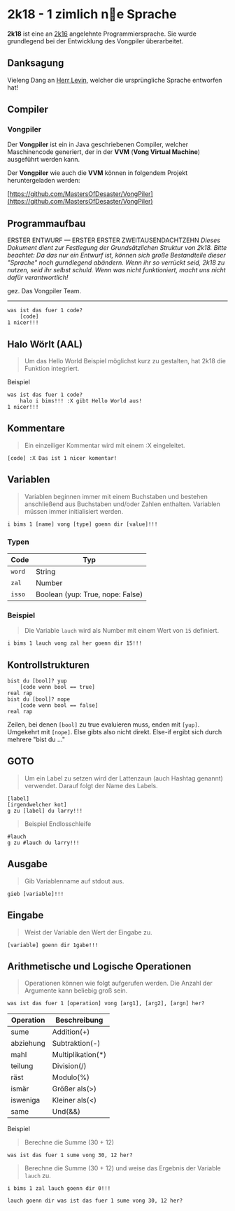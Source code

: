 # 2k18 - 1 zimlich n:icecream:e Sprache

**2k18** ist eine an [2k16](https://github.com/HerrLevin/2k16-spec) angelehnte Programmiersprache. Sie wurde grundlegend bei der Entwicklung des Vongpiler überarbeitet.

## Danksagung

Vieleng Dang an [Herr Levin](https://github.com/HerrLevin), welcher die ursprüngliche Sprache entworfen hat!

## Compiler

### Vongpiler

Der **Vongpiler** ist ein in Java geschriebenen Compiler, welcher Maschinencode generiert, der in der **VVM** (**Vong Virtual Machine**) ausgeführt werden kann.

Der **Vongpiler** wie auch die **VVM** können in folgendem Projekt heruntergeladen werden:

[https://github.com/MastersOfDesaster/VongPiler](https://github.com/MastersOfDesaster/VongPiler)

## Programmaufbau

ERSTER ENTWURF &mdash; ERSTER ERSTER ZWEITAUSENDACHTZEHN
*Dieses Dokument dient zur Festlegung der Grundsätzlichen Struktur von 2k18. Bitte beachtet: Da das nur ein Entwurf ist, können sich große Bestandteile dieser "Sprache" noch gurndlegend abändern. Wenn ihr so verrückt seid, 2k18 zu nutzen, seid ihr selbst schuld. Wenn was nicht funktioniert, macht uns nicht dafür verantwortlich!*

gez. Das Vongpiler Team.

---

```2k18
was ist das fuer 1 code?
    [code]
1 nicer!!!
```

## Halo Wörlt (AAL)

> Um das Hello World Beispiel möglichst kurz zu gestalten, hat 2k18 die Funktion integriert.

Beispiel

```2k18
was ist das fuer 1 code?
    halo i bims!!! :X gibt Hello World aus!
1 nicer!!!
```

## Kommentare

> Ein einzeiliger Kommentar wird mit einem :X eingeleitet.

```2k18
[code] :X Das ist 1 nicer komentar!
```

## Variablen

> Variablen beginnen immer mit einem Buchstaben und bestehen anschließend aus Buchstaben und/oder Zahlen enthalten. Variablen müssen immer initialisiert werden.

```2k18
i bims 1 [name] vong [type] goenn dir [value]!!!
```

### Typen

| Code   | Typ                                  |
| ------ | ------------------------------------ |
| `word` | String                               |
| `zal`  | Number                               |
| `isso` | Boolean (yup: True, nope: False)     |

### Beispiel

> Die Variable `lauch` wird als Number mit einem Wert von `15` definiert.

```2k18
i bims 1 lauch vong zal her goenn dir 15!!!
```

## Kontrollstrukturen

```2k18
bist du [bool]? yup
    [code wenn bool == true]
real rap
bist du [bool]? nope
    [code wenn bool == false]
real rap
```

Zeilen, bei denen `[bool]` zu true evaluieren muss, enden mit `[yup]`. Umgekehrt mit `[nope]`. Else gibts also nicht direkt. Else-if ergibt sich durch mehrere "bist du ..."

## GOTO

> Um ein Label zu setzen wird der Lattenzaun (auch Hashtag genannt) verwendet. Darauf folgt der Name des Labels.

```2k18
[label]
[irgendwelcher kot]
g zu [label] du larry!!!
```

> Beispiel Endlosschleife

```2k18
#lauch
g zu #lauch du larry!!!
```

## Ausgabe

> Gib Variablenname auf stdout aus.

```2k18
gieb [variable]!!!
```

## Eingabe

> Weist der Variable den Wert der Eingabe zu.

```2k18
[variable] goenn dir 1gabe!!!
```

## Arithmetische und Logische Operationen

> Operationen können wie folgt aufgerufen werden. Die Anzahl der Argumente kann beliebig groß sein.

```2k18
was ist das fuer 1 [operation] vong [arg1], [arg2], [argn] her?
```

|Operation  |Beschreibung           |
|-----------|-----------------------|
|sume       |Addition(+)            |
|abziehung  |Subtraktion(-)         |
|mahl       |Multiplikation(*)      |
|teilung    |Division(/)            |
|räst       |Modulo(%)              |
|ismär      |Größer als(>)          |
|isweniga   |Kleiner als(<)         |
|same       |Und(&&)                |

Beispiel

> Berechne die Summe (30 + 12)

```2k18
was ist das fuer 1 sume vong 30, 12 her?
```

> Berechne die Summe (30 + 12) und weise das Ergebnis der Variable `lauch` zu.

```2k18
i bims 1 zal lauch goenn dir 0!!!

lauch goenn dir was ist das fuer 1 sume vong 30, 12 her?
```
